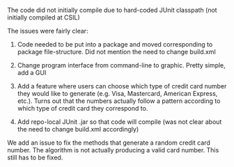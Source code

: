 The code did not initially compile due to hard-coded JUnit classpath (not initially compiled at CSIL)

The issues were fairly clear:

1) Code needed to be put into a package and moved corresponding to package file-structure. Did not mention the need to change build.xml

2) Change program interface from command-line to graphic. Pretty simple, add a GUI

3) Add a feature where users can choose which type of credit card number they would like to generate (e.g. Visa, Mastercard, American Express, etc.). Turns out that the numbers actually follow a pattern according to which type of credit card they correspond to.

 4) Add repo-local JUnit .jar so that code will compile (was not clear about the need to change build.xml accordingly)


 We add an issue to fix the methods that generate a random credit card number. The algorithm is not actually producing a valid card number. This still has to be fixed.

